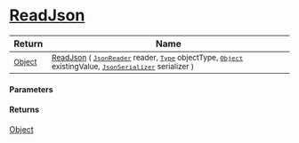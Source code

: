 # [ReadJson](./FeatureDescriptorTJsonConverter-100664135.md)



| Return | Name | 
| --- | --- | 
| <sub>[Object](https://docs.microsoft.com/en-us/dotnet/api/System.Object)</sub>| <sub>[ReadJson](./FeatureDescriptorTJsonConverter-100664135.md) ( [`JsonReader`](./FeatureDescriptorTJsonConverter-100664135.md) reader, [`Type`](https://docs.microsoft.com/en-us/dotnet/api/System.Type) objectType, [`Object`](https://docs.microsoft.com/en-us/dotnet/api/System.Object) existingValue, [`JsonSerializer`](./FeatureDescriptorTJsonConverter-100664135.md) serializer )</sub>| <br>


#### Parameters

#### Returns
[Object](https://docs.microsoft.com/en-us/dotnet/api/System.Object)<br>
